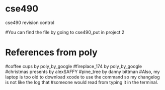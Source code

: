 # cse490
cse490 revision control

#You can find the file by going to cse490_put in project 2
# References from poly
#coffee cups by poly_by_google
#fireplace_174 by poly_by_google
#christmas presents by alexSAFFY
#pine_tree by danny bittman
#Also, my laptop is too old to download xcode to use the command so my changelog is not like the log that 
#someone would read from typing it in the terminal. 